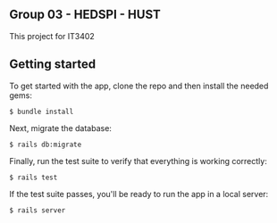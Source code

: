 ## Group 03 - HEDSPI - HUST

This project for IT3402

## Getting started

To get started with the app, clone the repo and then install the needed gems:

```
$ bundle install 
```

Next, migrate the database:

```
$ rails db:migrate
```

Finally, run the test suite to verify that everything is working correctly:

```
$ rails test
```

If the test suite passes, you'll be ready to run the app in a local server:

```
$ rails server
```
